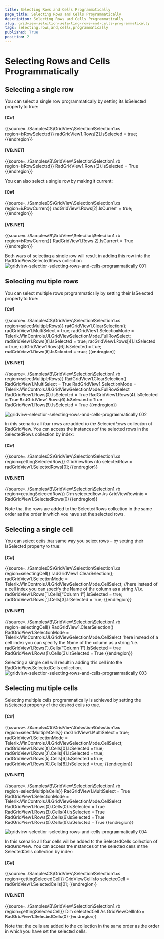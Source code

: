 ```yaml
---
title: Selecting Rows and Cells Programmatically
page_title: Selecting Rows and Cells Programmatically
description: Selecting Rows and Cells Programmatically
slug: gridview-selection-selecting-rows-and-cells-programmatically
tags: selecting,rows,and,cells,programmatically
published: True
position: 2
---
```


# Selecting Rows and Cells Programmatically



## Selecting a single row

You can select a single row programmatically
          by setting its IsSelected property to true:
        

#### __[C#]__

{{source=..\SamplesCS\GridView\Selection\Selection1.cs region=isRowSelected}}
	            radGridView1.Rows[2].IsSelected = true;
	{{endregion}}



#### __[VB.NET]__

{{source=..\SamplesVB\GridView\Selection\Selection1.vb region=isRowSelected}}
	        RadGridView1.Rows(2).IsSelected = True
	{{endregion}}



You can also select a single row by making it current:

#### __[C#]__

{{source=..\SamplesCS\GridView\Selection\Selection1.cs region=isRowCurrent}}
	            radGridView1.Rows[2].IsCurrent = true;
	{{endregion}}



#### __[VB.NET]__

{{source=..\SamplesVB\GridView\Selection\Selection1.vb region=isRowCurrent}}
	        RadGridView1.Rows(2).IsCurrent = True
	{{endregion}}



Both ways of selecting a single row will result in adding
          this row into the RadGridView.SelectedRows collection
        ![gridview-selection-selecting-rows-and-cells-programmatically 001](images/gridview-selection-selecting-rows-and-cells-programmatically001.png)

## Selecting multiple rows

You can select multiple rows programmatically
          by setting their IsSelected property to true:
        

#### __[C#]__

{{source=..\SamplesCS\GridView\Selection\Selection1.cs region=selectMultipleRows}}
	            radGridView1.ClearSelection();
	            radGridView1.MultiSelect = true;
	            radGridView1.SelectionMode = Telerik.WinControls.UI.GridViewSelectionMode.FullRowSelect;
	            radGridView1.Rows[0].IsSelected = true;
	            radGridView1.Rows[4].IsSelected = true;
	            radGridView1.Rows[6].IsSelected = true;
	            radGridView1.Rows[9].IsSelected = true;
	{{endregion}}



#### __[VB.NET]__

{{source=..\SamplesVB\GridView\Selection\Selection1.vb region=selectMultipleRows}}
	        RadGridView1.ClearSelection()
	        RadGridView1.MultiSelect = True
	        RadGridView1.SelectionMode = Telerik.WinControls.UI.GridViewSelectionMode.FullRowSelect
	        RadGridView1.Rows(0).IsSelected = True
	        RadGridView1.Rows(4).IsSelected = True
	        RadGridView1.Rows(6).IsSelected = True
	        RadGridView1.Rows(9).IsSelected = True
	{{endregion}}

![gridview-selection-selecting-rows-and-cells-programmatically 002](images/gridview-selection-selecting-rows-and-cells-programmatically002.png)

In this scenario all four rows are added to the SelectedRows collection of RadGridView. You can access the instances
          of the selected rows in the SelectedRows collection by index:
        

#### __[C#]__

{{source=..\SamplesCS\GridView\Selection\Selection1.cs region=gettingSelectedRow}}
	            GridViewRowInfo selectedRow = radGridView1.SelectedRows[0];
	{{endregion}}



#### __[VB.NET]__

{{source=..\SamplesVB\GridView\Selection\Selection1.vb region=gettingSelectedRow}}
	        Dim selectedRow As GridViewRowInfo = RadGridView1.SelectedRows(0)
	{{endregion}}



Note that the rows are added to the SelectedRows collection in the same
          order as the order in which you have set the selected rows.
        

## Selecting a single cell

You can select cells that same way you select rows –
          by setting their IsSelected property to true:
        

#### __[C#]__

{{source=..\SamplesCS\GridView\Selection\Selection1.cs region=selectingCell}}
	            radGridView1.ClearSelection();
	            radGridView1.SelectionMode = Telerik.WinControls.UI.GridViewSelectionMode.CellSelect;
	            //here instead of a cell index you can specify the Name of the column as a string
	            //i.e. radGridView1.Rows[1].Cells[“Column 1”].IsSelected = true;
	            radGridView1.Rows[1].Cells[3].IsSelected = true;
	{{endregion}}



#### __[VB.NET]__

{{source=..\SamplesVB\GridView\Selection\Selection1.vb region=selectingCell}}
	        RadGridView1.ClearSelection()
	        RadGridView1.SelectionMode = Telerik.WinControls.UI.GridViewSelectionMode.CellSelect
	        'here instead of a cell index you can specify the Name of the column as a string
	        'i.e. radGridView1.Rows(1).Cells(“Column 1”).IsSelected = true
	        RadGridView1.Rows(1).Cells(3).IsSelected = True
	{{endregion}}



Selecting a single cell will result in adding this
          cell into the RadGridView.SelectedCells collection.
        ![gridview-selection-selecting-rows-and-cells-programmatically 003](images/gridview-selection-selecting-rows-and-cells-programmatically003.png)

## Selecting multiple cells

Selecting multiple cells programmatically is achieved by setting the
          IsSelected property of the desired cells to true.
        

#### __[C#]__

{{source=..\SamplesCS\GridView\Selection\Selection1.cs region=selectMultipleCells}}
	            radGridView1.MultiSelect = true;
	            radGridView1.SelectionMode = Telerik.WinControls.UI.GridViewSelectionMode.CellSelect;
	            radGridView1.Rows[0].Cells[0].IsSelected = true;
	            radGridView1.Rows[3].Cells[4].IsSelected = true;
	            radGridView1.Rows[5].Cells[6].IsSelected = true;
	            radGridView1.Rows[6].Cells[8].IsSelected = true;
	{{endregion}}



#### __[VB.NET]__

{{source=..\SamplesVB\GridView\Selection\Selection1.vb region=selectMultipleCells}}
	        RadGridView1.MultiSelect = True
	        RadGridView1.SelectionMode = Telerik.WinControls.UI.GridViewSelectionMode.CellSelect
	        RadGridView1.Rows(0).Cells(0).IsSelected = True
	        RadGridView1.Rows(3).Cells(4).IsSelected = True
	        RadGridView1.Rows(5).Cells(6).IsSelected = True
	        RadGridView1.Rows(6).Cells(8).IsSelected = True
	{{endregion}}

![gridview-selection-selecting-rows-and-cells-programmatically 004](images/gridview-selection-selecting-rows-and-cells-programmatically004.png)

In this scenario all four cells will be added to the SelectedCells collection of RadGridView. You can access the instances
          of the selected cells in the SelectedCells collection by index:
        

#### __[C#]__

{{source=..\SamplesCS\GridView\Selection\Selection1.cs region=gettingSelectedCell}}
	            GridViewCellInfo selectedCell = radGridView1.SelectedCells[0];
	{{endregion}}



#### __[VB.NET]__

{{source=..\SamplesVB\GridView\Selection\Selection1.vb region=gettingSelectedCell}}
	        Dim selectedCell As GridViewCellInfo = RadGridView1.SelectedCells(0)
	{{endregion}}



Note that the cells are added to the collection in the same
          order as the order in which you have set the selected cells.
        
